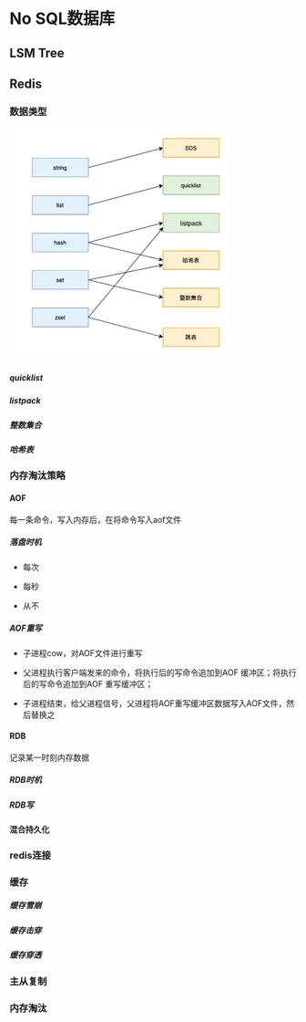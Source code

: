 # No SQL数据库

## LSM Tree


## Redis

### 数据类型

![redis数据结构和数据类型](redis_datastructure.png)

##### quicklist

##### listpack

##### 整数集合

##### 哈希表


### 内存淘汰策略

#### AOF

每一条命令，写入内存后，在将命令写入aof文件

##### 落盘时机

+ 每次

+ 每秒

+ 从不

##### AOF重写

+ 子进程cow，对AOF文件进行重写

+ 父进程执行客户端发来的命令，将执行后的写命令追加到AOF 缓冲区；将执行后的写命令追加到AOF 重写缓冲区；

+ 子进程结束，给父进程信号，父进程将AOF重写缓冲区数据写入AOF文件，然后替换之

#### RDB

记录某一时刻内存数据

##### RDB时机

##### RDB写

#### 混合持久化


### redis连接


### 缓存

##### 缓存雪崩

##### 缓存击穿

##### 缓存穿透


### 主从复制


### 内存淘汰




